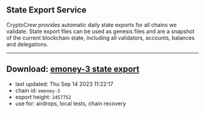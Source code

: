 ## State Export Service
CryptoCrew provides automatic daily state exports for all chains we validate. State export files can be used as genesis files and are a snapshot of the current blockchain state, including all validators, accounts, balances and delegations.

---
**Download: [emoney-3 state export](https://dl.ccvalidators.com/SERVICE/emoney/emoney-3_export_2457752.json)**
---

- last updated: Thu Sep 14 2023 11:22:17
- chain id: `emoney-3`
- export height: `2457752`
- use for: airdrops, local tests, chain recovery
